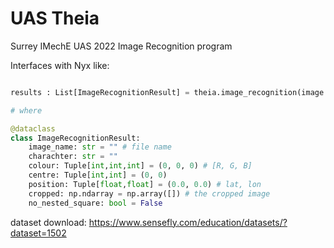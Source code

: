 # UAS Theia

Surrey IMechE UAS 2022 Image Recognition program

Interfaces with Nyx like:

```python

results : List[ImageRecognitionResult] = theia.image_recognition(image : np.ndarray)

# where

@dataclass
class ImageRecognitionResult:
    image_name: str = "" # file name
    charachter: str = ""
    colour: Tuple[int,int,int] = (0, 0, 0) # [R, G, B]
    centre: Tuple[int,int] = (0, 0)
    position: Tuple[float,float] = (0.0, 0.0) # lat, lon
    cropped: np.ndarray = np.array([]) # the cropped image
    no_nested_square: bool = False

```

dataset download: https://www.sensefly.com/education/datasets/?dataset=1502
